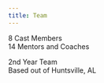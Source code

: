 ```yaml
---
title: Team
---
```


8 Cast Members<br>
14 Mentors and Coaches<br>

2nd Year Team<br>
Based out of Huntsville, AL
